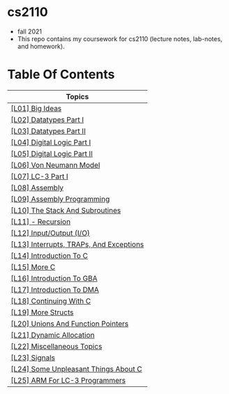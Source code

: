 # cs2110 
- fall 2021
- This repo contains my coursework for cs2110 (lecture notes, lab-notes, and homework).

# Table Of Contents
| Topics                                                       |
| ------------------------------------------------------------ |
| [[L01] Big Ideas](https://github.com/ATPAustinPeng/cs2110/wiki/%5BL01%5D-Big-Ideas) |
| [[L02] Datatypes Part I](https://github.com/ATPAustinPeng/cs2110/wiki/%5BL02%5D-Datatypes-Part-1) |
| [[L03] Datatypes Part II](https://github.com/ATPAustinPeng/cs2110/wiki/%5BL03%5D-Datatypes-Part-2) |
| [[L04] Digital Logic Part I](https://github.com/ATPAustinPeng/cs2110/wiki/%5BL04%5D-Digital-Logic-Part-1) |
| [[L05] Digital Logic Part II](https://github.com/ATPAustinPeng/cs2110/wiki/%5BL05%5D-Digital-Logic-Part-2) |
| [[L06] Von Neumann Model](https://github.com/ATPAustinPeng/cs2110/wiki/%5BL06%5D-Von-Neumann-Model) |
| [[L07] LC-3 Part I](https://github.com/ATPAustinPeng/cs2110/wiki/%5BL07%5D-LC-3-Part-1) |
| [[L08] Assembly](https://github.com/ATPAustinPeng/cs2110/wiki/%5BL08%5D-Assembly) |
| [[L09] Assembly Programming](https://github.com/ATPAustinPeng/cs2110/wiki/%5BL09%5D-Assembly-Programming) |
| [[L10] The Stack And Subroutines](https://github.com/ATPAustinPeng/cs2110/wiki/%5BL10%5D-The-Stack-And-Subroutines) |
| [[L11] - Recursion](https://github.com/ATPAustinPeng/cs2110/wiki/%5BL11%5D-Recursion) |
| [[L12] Input/Output (I/O)](https://github.com/ATPAustinPeng/cs2110/wiki/%5BL12%5D-Input:Output-(I:O)) |
| [[L13] Interrupts, TRAPs, And Exceptions](https://github.com/ATPAustinPeng/cs2110/wiki/%5BL13%5D-Interrupts,-TRAPs,-and-Exceptions) |
| [[L14] Introduction To C](https://github.com/ATPAustinPeng/cs2110/wiki/%5BL14%5D-Introduction-To-C) |
| [[L15] More C](https://github.com/ATPAustinPeng/cs2110/wiki/%5BL15%5D-More-C) |
| [[L16] Introduction To GBA](https://github.com/ATPAustinPeng/cs2110/wiki/%5BL16%5D-Introduction-To-GBA) |
| [[L17] Introduction To DMA](https://github.com/ATPAustinPeng/cs2110/wiki/%5BL17%5D-Introduction-To-DMA) |
| [[L18] Continuing With C](https://github.com/ATPAustinPeng/cs2110/wiki/%5BL18%5D-Continuing-With-C) |
| [[L19] More Structs](https://github.com/ATPAustinPeng/cs2110/wiki/%5BL19%5D-More-Structs) |
| [[L20] Unions And Function Pointers](https://github.com/ATPAustinPeng/cs2110/wiki/%5BL19%5D-More-Structs) |
| [[L21] Dynamic Allocation](https://github.com/ATPAustinPeng/cs2110/wiki/%5BL21%5D-Dynamic-Allocation) |
| [[L22] Miscellaneous Topics](https://github.com/ATPAustinPeng/cs2110/wiki/%5BL22%5D-Miscellanous-Topics) |
| [[L23] Signals](https://github.com/ATPAustinPeng/cs2110/wiki/%5BL23%5D-Signals) |
| [[L24] Some Unpleasant Things About C](https://github.com/ATPAustinPeng/cs2110/wiki/%5BL24%5D-Some-Unpleasant-Things-About-C) |
| [[L25] ARM For LC-3 Programmers](https://github.com/ATPAustinPeng/cs2110/wiki/%5BL25%5D-ARM-For-LC-3-Programmers) |
